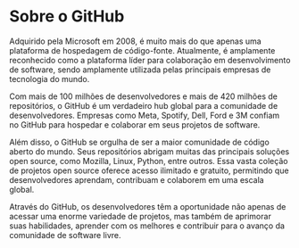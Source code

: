 # Sobre o GitHub

Adquirido pela Microsoft em 2008, é muito mais do que apenas uma plataforma de hospedagem de código-fonte. Atualmente, é amplamente reconhecido como a plataforma líder para colaboração em desenvolvimento de software, sendo amplamente utilizada pelas principais empresas de tecnologia do mundo.

Com mais de 100 milhões de desenvolvedores e mais de 420 milhões de repositórios, o GitHub é um verdadeiro hub global para a comunidade de desenvolvedores. Empresas como Meta, Spotify, Dell, Ford e 3M confiam no GitHub para hospedar e colaborar em seus projetos de software.

Além disso, o GitHub se orgulha de ser a maior comunidade de código aberto do mundo. Seus repositórios abrigam muitas das principais soluções open source, como Mozilla, Linux, Python, entre outros. Essa vasta coleção de projetos open source oferece acesso ilimitado e gratuito, permitindo que desenvolvedores aprendam, contribuam e colaborem em uma escala global.

Através do GitHub, os desenvolvedores têm a oportunidade não apenas de acessar uma enorme variedade de projetos, mas também de aprimorar suas habilidades, aprender com os melhores e contribuir para o avanço da comunidade de software livre.
